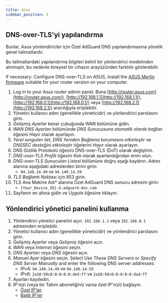 ```yaml
---
title: Asus
sidebar_position: 3
---
```


## DNS-over-TLS'yi yapılandırma

Bunlar, Asus yönlendiriciler için Özel AdGuard DNS yapılandırmasına yönelik genel talimatlardır.

Bu talimatlardaki yapılandırma bilgileri belirli bir yönlendirici modelinden alınmıştır, bu nedenle bireysel bir cihazın arayüzünden farklılık gösterebilir.

If necessary: Configure DNS-over-TLS on ASUS, install the [ASUS Merlin firmware](https://www.asuswrt-merlin.net/download) suitable for your router version on your computer.

1. Log in to your Asus router admin panel. Buna [http://router.asus.com](http://router.asus.com/), [http://192.168.1.1](http://192.168.1.1/), [http://192.168.0.1](http://192.168.0.1/) veya [http://192.168.2.1](http://192.168.2.1/) aracılığıyla erişilebilir.
2. Yönetici kullanıcı adını (genellikle yöneticidir) ve yönlendirici parolasını girin.
3. _Gelişmiş Ayarlar_ kenar çubuğunda WAN bölümüne gidin.
4. _WAN DNS Ayarları_ bölümünde _DNS Sunucusuna otomatik olarak bağlan_ öğesini _Hayır_ olarak ayarlayın.
5. _Yerel sorguları ilet_, _DNS Yeniden Bağlama korumasını etkinleştir_ ve _DNSSEC desteğini etkinleştir_ öğelerini _Hayır_ olarak ayarlayın.
6. DNS Gizlilik Protokolü öğesini DNS-over-TLS (DoT) olarak değiştirin.
7. _DNS-over-TLS Profili_ öğesini _Katı_ olarak ayarlandığından emin olun.
8. _DNS-over-TLS Sunucuları Listesi_ bölümüne doğru aşağı kaydırın. _Adres_ alanına aşağıdaki adreslerden birini girin:
   - `94.140.14.49` ve `94.140.14.59`
9. _TLS Bağlantı Noktası_ için 853 girin.
10. TLS Ana Makine Adı\* alanına Özel AdGuard DNS sunucu adresini girin:
    - `{Your_Device_ID}.d.adguard-dns.com`
11. Sayfanın en altına gidin ve _Uygula_ öğesine tıklayın.

## Yönlendirici yönetici panelini kullanma

1. Yönlendirici yönetici panelini açın. `192.168.1.1` veya `192.168.0.1` adresinden erişilebilir.
2. Yönetici kullanıcı adını (genellikle yöneticidir) ve yönlendirici parolasını girin.
3. _Gelişmiş Ayarlar_ veya _Gelişmiş_ öğesini açın.
4. _WAN_ veya _İnternet_ öğesini seçin.
5. _DNS Ayarları_ veya _DNS_ öğesini açın.
6. _Manuel Ayar_ öğesini seçin. Select _Use These DNS Servers_ or _Specify DNS Server Manually_ and enter the following DNS server addresses:
   - IPv4: `94.140.14.49` ve `94.140.14.59`
   - IPv6: `2a10:50c0:0:0:0:0:ded:ff` ve `2a10:50c0:0:0:0:0:dad:ff`
7. Ayarları kaydedin.
8. IP'nizi (veya bir Takım aboneliğiniz varsa özel IP'nizi) bağlayın.
   - [Özel IP'ler](/private-dns/connect-devices/other-options/dedicated-ip.md)
   - [Bağlı IP'ler](/private-dns/connect-devices/other-options/linked-ip.md)
